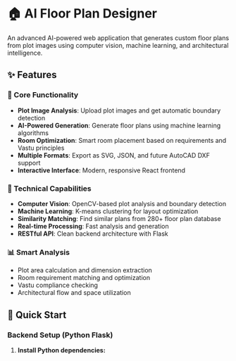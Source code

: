 # 🏠 AI Floor Plan Designer

An advanced AI-powered web application that generates custom floor plans from plot images using computer vision, machine learning, and architectural intelligence.

## ✨ Features

### 🎯 Core Functionality
- **Plot Image Analysis**: Upload plot images and get automatic boundary detection
- **AI-Powered Generation**: Generate floor plans using machine learning algorithms
- **Room Optimization**: Smart room placement based on requirements and Vastu principles
- **Multiple Formats**: Export as SVG, JSON, and future AutoCAD DXF support
- **Interactive Interface**: Modern, responsive React frontend

### 🔧 Technical Capabilities
- **Computer Vision**: OpenCV-based plot analysis and boundary detection
- **Machine Learning**: K-means clustering for layout optimization
- **Similarity Matching**: Find similar plans from 280+ floor plan database
- **Real-time Processing**: Fast analysis and generation
- **RESTful API**: Clean backend architecture with Flask

### 📊 Smart Analysis
- Plot area calculation and dimension extraction
- Room requirement matching and optimization
- Vastu compliance checking
- Architectural flow and space utilization

## 🚀 Quick Start

### Backend Setup (Python Flask)

1. **Install Python dependencies:**
